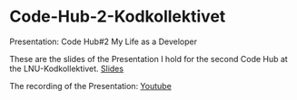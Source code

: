# Code-Hub-2-Kodkollektivet
Presentation: Code Hub#2 My Life as a Developer

These are the slides of the Presentation I hold for the second Code Hub at the LNU-Kodkollektivet.
[Slides](https://github.com/Darker97/Code-Hub-2-Kodkollektivet/blob/master/Kodekolektivet%20-%20Code%20Hub%202.pdf)

The recording of the Presentation:
[Youtube](https://youtu.be/ZDP8iBRd4Jc)

